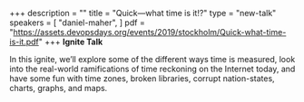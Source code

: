 +++
description = ""
title = "Quick—what time is it!?"
type = "new-talk"
speakers = [
        "daniel-maher",
]
pdf = "https://assets.devopsdays.org/events/2019/stockholm/Quick-what-time-is-it.pdf"
+++
**Ignite Talk**

In this ignite, we’ll explore some of the different ways time is measured, look into the real-world ramifications of time reckoning on the Internet today, and have some fun with time zones, broken libraries, corrupt nation-states, charts, graphs, and maps.